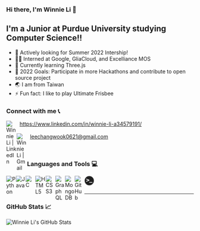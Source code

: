 ### Hi there, I'm Winnie Li 👋

## I'm a Junior at Purdue University studying Computer Science!!

- 🔭 Actively looking for Summer 2022 Intership!
- 👩‍💻 Interned at Google, GliaCloud, and Excelliance MOS
- 🌱 Currently learning Three.js
- 🥅 2022 Goals: Participate in more Hackathons and contribute to open source project
- 🌏 I am from Taiwan
- ⚡ Fun fact: I like to play Ultimate Frisbee

### Connect with me 📞

<img align="left" alt="Winnie Li | LinkedIn" width="28px" src="https://i.stack.imgur.com/gVE0j.png" /> &nbsp; https://www.linkedin.com/in/winnie-li-a34579191/
<br /><br />
<img align="left" alt="Winnie Li | Gmail" width="28px" src="https://upload.wikimedia.org/wikipedia/commons/thumb/7/7e/Gmail_icon_%282020%29.svg/2560px-Gmail_icon_%282020%29.svg.png" /> &nbsp; leechangwook0621@gmail.com

<br />

### Languages and Tools 💻

<img align="left" alt="Python" width="26px" src="https://icons.iconarchive.com/icons/cornmanthe3rd/plex/256/Other-python-icon.png" />

<img align="left" alt="Java" width="26px" src="https://cdn-icons-png.flaticon.com/512/226/226777.png"/>

<img align="left" alt="C" width="26px" src="https://www.clipartmax.com/png/full/240-2409409_c-programming-icon-c-programming-language-icon.png"/>

<img align="left" alt="HTML5" width="28px" src="https://cdn-icons-png.flaticon.com/512/732/732212.png" />

<img align="left" alt="CSS3" width="26px" src="https://cdn.iconscout.com/icon/free/png-256/css-131-722685.png" />

<img align="left" alt="GraphQL" width="26px" src="https://i.imgur.com/qZEpu1S.png" />

<img align="left" alt="MongoDB" width="26px" src="https://www.desuvit.com/wp-content/uploads/2021/03/mongodb-icon.png" />

<img align="left" alt="GitHub" width="26px" src="https://aws1.discourse-cdn.com/github/original/3X/4/6/4607bf071815b928202030de4b8de5b498581a2b.png" />

<img align="left" alt="Terminal" width="26px" src="https://raw.githubusercontent.com/github/explore/80688e429a7d4ef2fca1e82350fe8e3517d3494d/topics/terminal/terminal.png" />

<br />
<br />

---

### GitHub Stats 📈

<img align="left" alt="Winnie Li's GitHub Stats" src="https://github-readme-stats.vercel.app/api?username=winnieli1129&count_private=true&show_icons=true" />

<br />
<br />



